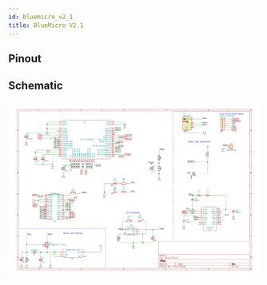 ```yaml
---
id: bluemicro_v2_1
title: BlueMicro V2.1
---
```


## Pinout

## Schematic

![img](../static/img/schematic_bluemicro2.1b.png)